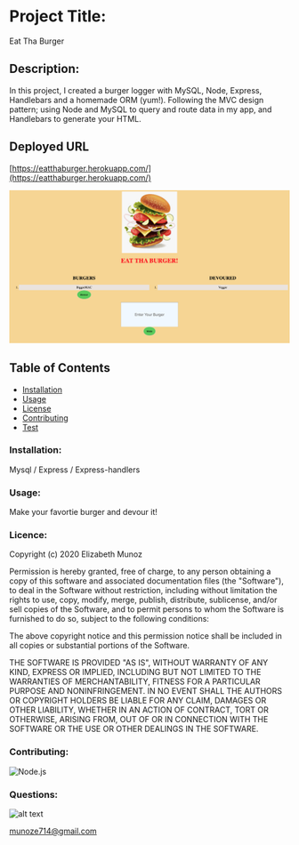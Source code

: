 # Project Title:
Eat Tha Burger

## Description:
In this project, I created a burger logger with MySQL, Node, Express, Handlebars and a homemade ORM (yum!). Following the MVC design pattern; using Node and MySQL to query and route data in my app, and Handlebars to generate your HTML.

## Deployed URL
[https://eatthaburger.herokuapp.com/](https://eatthaburger.herokuapp.com/)

![alt text](public/assets/img/burger.png?raw=true "Eat Tha Burger")
## Table of Contents

* [Installation](#Installation)
* [Usage](#Usage)
* [License](#License)
* [Contributing](#Contributing)
* [Test](#Test)

### Installation:
Mysql / Express / Express-handlers

### Usage:
Make your favortie burger and devour it!

### Licence:
Copyright (c) 2020 Elizabeth Munoz

Permission is hereby granted, free of charge, to any person obtaining a copy
of this software and associated documentation files (the "Software"), to deal
in the Software without restriction, including without limitation the rights
to use, copy, modify, merge, publish, distribute, sublicense, and/or sell
copies of the Software, and to permit persons to whom the Software is
furnished to do so, subject to the following conditions:

The above copyright notice and this permission notice shall be included in all
copies or substantial portions of the Software.

THE SOFTWARE IS PROVIDED "AS IS", WITHOUT WARRANTY OF ANY KIND, EXPRESS OR
IMPLIED, INCLUDING BUT NOT LIMITED TO THE WARRANTIES OF MERCHANTABILITY,
FITNESS FOR A PARTICULAR PURPOSE AND NONINFRINGEMENT. IN NO EVENT SHALL THE
AUTHORS OR COPYRIGHT HOLDERS BE LIABLE FOR ANY CLAIM, DAMAGES OR OTHER
LIABILITY, WHETHER IN AN ACTION OF CONTRACT, TORT OR OTHERWISE, ARISING FROM,
OUT OF OR IN CONNECTION WITH THE SOFTWARE OR THE USE OR OTHER DEALINGS IN THE
SOFTWARE.

### Contributing:
![Node.js](https://img.shields.io/badge/Contributor%20Covenant-v2.0%20adopted-ff69b4.svg)


### Questions:

![alt text](https://avatars0.githubusercontent.com/u/59346164?v=4)

[munoze714@gmail.com
](munoze714@gmail.com)
